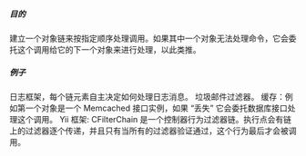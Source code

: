 ##### 目的
建立一个对象链来按指定顺序处理调用。如果其中一个对象无法处理命令，它会委托这个调用给它的下一个对象来进行处理，以此类推。

##### 例子
日志框架，每个链元素自主决定如何处理日志消息。
垃圾邮件过滤器。
缓存：例如第一个对象是一个 Memcached 接口实例，如果 “丢失” 它会委托数据库接口处理这个调用。
Yii 框架: CFilterChain 是一个控制器行为过滤器链。执行点会有链上的过滤器逐个传递，并且只有当所有的过滤器验证通过，这个行为最后才会被调用。